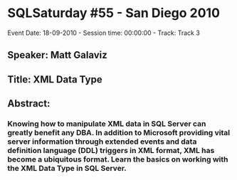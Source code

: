 # SQLSaturday #55 - San Diego 2010
Event Date: 18-09-2010 - Session time: 00:00:00 - Track: Track 3
## Speaker: Matt Galaviz
## Title: XML Data Type
## Abstract:
### Knowing how to manipulate XML data in SQL Server can greatly benefit any DBA. In addition to Microsoft providing vital server information through extended events and data definition language (DDL) triggers in XML format, XML has become a ubiquitous format. Learn the basics on working with the XML Data Type in SQL Server.
